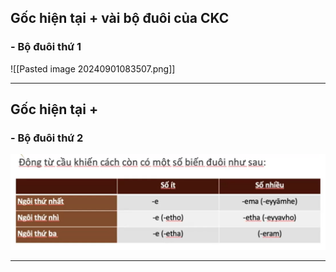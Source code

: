 ## Gốc hiện tại + vài bộ đuôi của CKC
### - Bộ đuôi thứ 1
![[Pasted image 20240901083507.png]]
 
 ---
 ## Gốc hiện tại + 
 ### - Bộ đuôi thứ 2
  ![](../../../6.%20Vault/attachments/Pasted%20image%2020241023092205.png)

---
